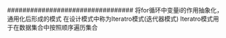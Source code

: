 
#################################
将for循环中变量i的作用抽象化，通用化后形成的模式  在设计模式中称为Iteratro模式(迭代器模式)
Iteratro模式用于在数据集合中按照顺序遍历集合 